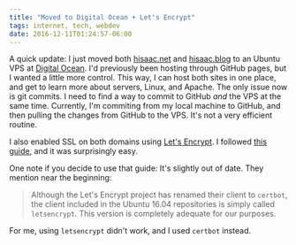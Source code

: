 ```yaml
---
title: "Moved to Digital Ocean + Let's Encrypt"
tags: internet, tech, webdev
date: 2016-12-11T01:24:57-06:00
---
```


A quick update: I just moved both [hisaac.net](http://hisaac.net) and [hisaac.blog](http://hisaac.blog) to an Ubuntu VPS at [Digital Ocean](http://digitalocean.com). I'd previously been hosting through GitHub pages, but I wanted a little more control. This way, I can host both sites in one place, and get to learn more about servers, Linux, and Apache. The only issue now is git commits. I need to find a way to commit to GitHub *and* the VPS at the same time. Currently, I'm commiting from my local machine to GitHub, and then pulling the changes from GitHub to the VPS. It's not a very efficient routine.

I also enabled SSL on both domains using [Let's Encrypt](http://letsencrypt.com). I followed [this guide](https://www.digitalocean.com/community/tutorials/how-to-secure-apache-with-let-s-encrypt-on-ubuntu-16-04), and it was surprisingly easy.

One note if you decide to use that guide: It's slightly out of date. They mention near the beginning:

> Although the Let's Encrypt project has renamed their client to `certbot`, the client included in the Ubuntu 16.04 repositories is simply called `letsencrypt`. This version is completely adequate for our purposes.

For me, using `letsencrypt` didn't work, and I used `certbot` instead.
